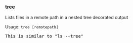 ### tree
Lists files in a remote path in a nested tree decorated output

Usage: `tree [remotepath]`
<pre>
This is similar to "ls --tree"
</pre>
